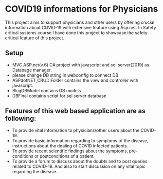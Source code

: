 # COVID19 informations for Physicians
This project aims to support physicians and other users by offering crucial information about COVID-19 with extensive feature using Asp.net.
In Safety critical systems course I have done this project to showcase the safety critical feature of this project.

## Setup
- MVC ASP.net(v.6) C# project with javascript and sql server(2019) as Databage manager.
- please change DB string in webconfig to connect DB.
- ASPdotNET_CRUD Folder contains the view and controller with javascript.
- BlogDBModel contains DB models.
- DBFinal contains script for sql server database

## Features of this web based application are as following:
- To provide vital information to physicians/other users about the COVID-19.
- To provide basic information regarding to symptoms of the disease, instructions about the
dealing of COVID infected patients.
- To provide recent scientific findings about the symptoms, pre-conditions or postconditions
of a patient.
- To provide a forum to discuss about the doubts and to post queries related to COVID-19.
And also to start discussion on any vital topic regarding the disease.
